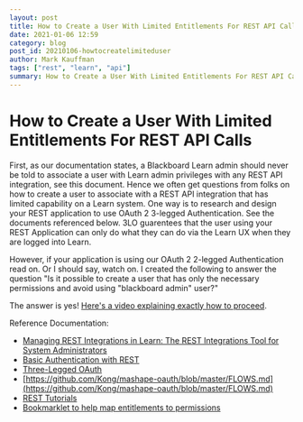 ```yaml
---
layout: post
title: How to Create a User With Limited Entitlements For REST API Calls
date: 2021-01-06 12:59
category: blog
post_id: 20210106-howtocreatelimiteduser
author: Mark Kauffman
tags: ["rest", "learn", "api"]
summary: How to Create a User With Limited Entitlements For REST API Calls
---
```


# How to Create a User With Limited Entitlements For REST API Calls

First, as our documentation states, a Blackboard Learn admin should never be told to associate a user with Learn admin privileges with any REST API integration, see this document. Hence we often get questions from folks on how to create a user to associate with a REST API integration that has limited capability on a Learn system. One way is to research and design your REST application to use OAuth 2 3-legged Authentication. See the documents referenced below. 3LO guarentees that the user using your REST Application can only do what they can do via the Learn UX when they are logged into Learn.

However, if your application is using our OAuth 2 2-legged Authentication read on. Or I should say, watch on. I created the following to answer the question "Is it possible to create a user that has only the necessary permissions and avoid using "blackboard admin" user?"

The answer is yes! [Here's a video explaining exactly how to proceed](https://youtu.be/uyKdbCpcZMc).

Reference Documentation:

- [Managing REST Integrations in Learn: The REST Integrations Tool for System Administrators](/rest-apis/learn/admin/rest-and-learn)
- [Basic Authentication with REST](/rest-apis/learn/getting-started/basic-authentication)
- [Three-Legged OAuth](/rest-apis/learn/getting-started/3lo)
- [https://github.com/Kong/mashape-oauth/blob/master/FLOWS.md](https://github.com/Kong/mashape-oauth/blob/master/FLOWS.md)
- [REST Tutorials](/rest-apis/learn/getting-started/tutorials)
- [Bookmarklet to help map entitlements to permissions](https://community.blackboard.com/blogs/4/18)
